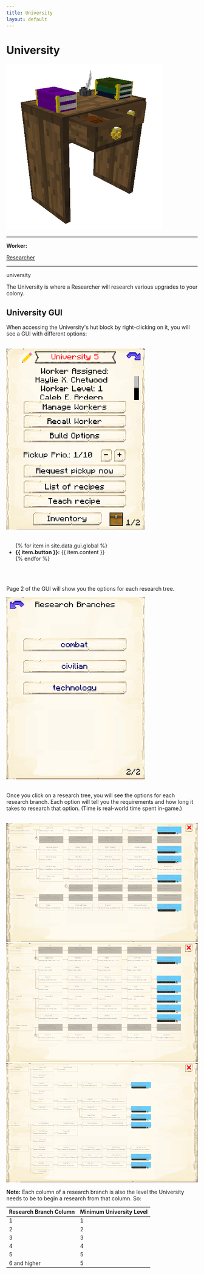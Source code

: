 ```yaml
---
title: University
layout: default
---
```

# University

<div class="infobox box text-center">
    <img src="../../assets/images/buildings/university.png" alt="University's Hut" />
    <hr />
    <div class="row section-text text-left">
        <div class="col">
        <p><strong>Worker:</strong></p>
        </div>
        <div class="col">
        <p><a href="../workers/researcher">Researcher</a></p>
        </div>
    </div>
    <hr />
    <recipe>university</recipe>
</div>

The University is where a Researcher will research various upgrades to your colony. 

## University GUI

When accessing the University's hut block by right-clicking on it, you will see a GUI with different options:

<br>
<div class="row">
  <div class="col-sm-12 col-md">
    <img src="../../assets/images/gui/universitygui1.png" class="img-fluid mx-auto" alt="University GUI">
  </div>
  <div class="col-sm-12 col-md">
    <br>
    <ul>
      {% for item in site.data.gui.global %}
        <li><strong>{{ item.button }}:</strong> {{ item.content }}</li>
      {% endfor %}
    </ul>
  </div>
</div>
<br>

<br>

Page 2 of the GUI will show you the options for each research tree.

<div class="row">
  <div class="col-sm-12 col-md">
    <img src="../../assets/images/gui/universitygui2.png" class="img-fluid mx-auto" alt="University GUI Page 2">
  </div>
</div>
    
<br>
    
Once you click on a research tree, you will see the options for each research branch. Each option will tell you the requirements and how long it takes to research that option. (Time is real-world time spent in-game.)

<br>

<img src="../../assets/images/gui/universitycombat.png" class="img-fluid mx-auto" alt="University Combat GUI Page">

<br>

<img src="../../assets/images/gui/universitycivilian.png" class="img-fluid mx-auto" alt="University Civilian GUI Page">

 <br>
 
 <img src="../../assets/images/gui/universitytechnology.png" class="img-fluid mx-auto" alt="University Technology GUI Page">
 
 <br>
 
**Note:** Each column of a research branch is also the level the University needs to be to begin a research from that column. So:

| Research Branch Column | Minimum University Level |
| ---------------------- | ------------------------ |
| 1                      | 1                        |
| 2                      | 2                        |
| 3                      | 3                        |
| 4                      | 4                        |
| 5                      | 5                        |
| 6 and higher           | 5                        |
